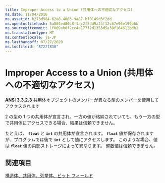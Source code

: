 ```yaml
---
title: Improper Access to a Union (共用体への不適切なアクセス)
ms.date: 11/04/2016
ms.assetid: b273d984-62a8-4003-9a87-bf0149d3f2dd
ms.openlocfilehash: 5a804ed80c8f1ac2f5dd9a24f12c67e96e199b6b
ms.sourcegitcommit: 1f009ab0f2cc4a177f2d1353d5a38f164612bdb1
ms.translationtype: HT
ms.contentlocale: ja-JP
ms.lasthandoff: 07/27/2020
ms.locfileid: "87227830"
---
```

# <a name="improper-access-to-a-union"></a>Improper Access to a Union (共用体への不適切なアクセス)

**ANSI 3.3.2.3** 共用体オブジェクトのメンバーが異なる型のメンバーを使用してアクセスされます

2 の型の 1 つの共用体が宣言され、一方の値が格納されていても、もう一方の型で共用体にアクセスできる場合、結果は信頼できません。

たとえば、 **`float`** と **`int`** の共用体が宣言されます。 **`float`** 値が保存されますが、プログラムでは後で **`int`** として値にアクセスします。 このような場合、値は **`float`** 値の内部ストレージによって異なります。 整数値は信頼できません。

## <a name="see-also"></a>関連項目

[構造体、共用体、列挙体、ビット フィールド](../c-language/structures-unions-enumerations-and-bit-fields.md)
